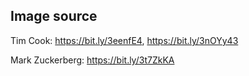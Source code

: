 ## Image source

Tim Cook: https://bit.ly/3eenfE4, https://bit.ly/3nOYy43

Mark Zuckerberg: https://bit.ly/3t7ZkKA
